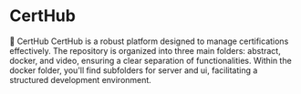 # CertHub
🏅 CertHub
CertHub is a robust platform designed to manage certifications effectively. The repository is organized into three main folders: abstract, docker, and video, ensuring a clear separation of functionalities. Within the docker folder, you'll find subfolders for server and ui, facilitating a structured development environment.
